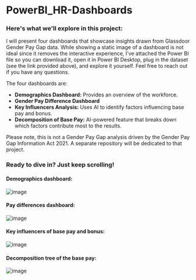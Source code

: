 # PowerBI_HR-Dashboards

### **Here's what we'll explore in this project:**

I will present four dashboards that showcase insights drawn from Glassdoor Gender Pay Gap data. While showing a static image of a dashboard is not ideal since it removes the interactive experience, I’ve attached the Power BI file so you can download it, open it in Power BI Desktop, plug in the dataset (see the link provided above), and explore it yourself. Feel free to reach out if you have any questions.

The four dashboards are:
 - 	**Demographics Dashboard:** Provides an overview of the workforce.
 - 	**Gender Pay Difference Dashboard**
 - 	**Key Influencers Analysis:** Uses AI to identify factors influencing base pay and bonus.
 - 	**Decomposition of Base Pay:** AI-powered feature that breaks down which factors contribute most to the results.

Please note, this is not a Gender Pay Gap analysis driven by the Gender Pay Gap Information Act 2021. A separate repository will be dedicated to that project.

### Ready to dive in? Just keep scrolling!

#### Demographics dashboard:
![image](https://github.com/user-attachments/assets/391769a6-a170-4158-812f-4dee15637f2c)



#### Pay differences dashboard:
![image](https://github.com/user-attachments/assets/6cc34df1-39ec-4d39-ac77-ce8fcc8520a5)


#### Key influencers of base pay and bonus:
![image](https://github.com/user-attachments/assets/d0a3b448-9bce-4561-a894-67c8d39eec2b)


#### Decomposition tree of the base pay:
![image](https://github.com/user-attachments/assets/9b7b7362-c1b7-4b48-8164-6c90db4f7ad1)
